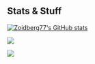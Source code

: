 ## Stats & Stuff

[![Zoidberg77's GitHub stats](https://github-readme-stats-swart-psi-79.vercel.app/api?username=zoidberg77&show_icons=true&theme=dark)](https://github.com/zoidberg77/github-readme-stats)


![](https://komarev.com/ghpvc/?username=zoidberg77&color=green)

![](https://hit.yhype.me/github/profile?account_id=17435476)
